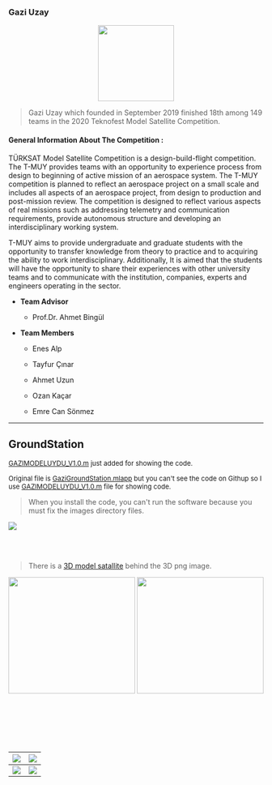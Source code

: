 
### Gazi Uzay
>
<p align="center" > 
<img src="images/gazi.png" width="150" height="150">
</p>

> Gazi Uzay which founded in September 2019 finished 18th among 149 teams in the 2020 Teknofest Model Satellite Competition.

#### General Information About The Competition :

TÜRKSAT Model Satellite Competition is a design-build-flight competition. The T-MUY provides teams with an opportunity to experience process from design to beginning of active mission of an aerospace system. The T-MUY competition is planned to reflect an aerospace project on a small scale and includes all aspects of an aerospace project, from design to production and post-mission review. The competition is designed to reflect various aspects of real missions such as addressing telemetry and communication requirements, provide autonomous structure and developing an interdisciplinary working system.

T-MUY aims to provide undergraduate and graduate students with the opportunity to transfer knowledge from theory to practice and to acquiring the ability to work interdisciplinary. Additionally, It is aimed that the students will have the opportunity to share their experiences with other university teams and to communicate with the institution, companies, experts and engineers operating in the sector.


- **Team Advisor**

    - Prof.Dr. Ahmet Bingül
    
- **Team Members**

    - Enes Alp

    - Tayfur Çınar

    - Ahmet Uzun

    - Ozan Kaçar

    - Emre Can Sönmez

---

## GroundStation

<font size=2>

[GAZIMODELUYDU_V1.0.m](GAZIMODELUYDU_V1.0.m) just added for showing the code.

Original file is [GaziGroundStation.mlapp](GaziGroundStation.mlapp) but you can't see the code on Githup so I use [GAZIMODELUYDU_V1.0.m](GAZIMODELUYDU_V1.0.m) file for showing code.
</font>

> When you install the code, you can't run the software because you must fix the images directory files.

![](images/Yer%20İstasyonu%20Son%20Halipng.png)

<br> </br>

> There is a [3D model satallite](3D) behind the 3D png image.

<p align="center">
<img width = "250" height = "230" src = "images/3D3.png">
<img width = "250" height = "230" src = "images/untitled1.png">
</p>

<br> </br>

<br> </br>

| ![](images/aaa.png)| ![](images/basınc.png) |
|-----|-----|
| ![](images/voltaj.png) | ![](images/gpsgrafik.png)

